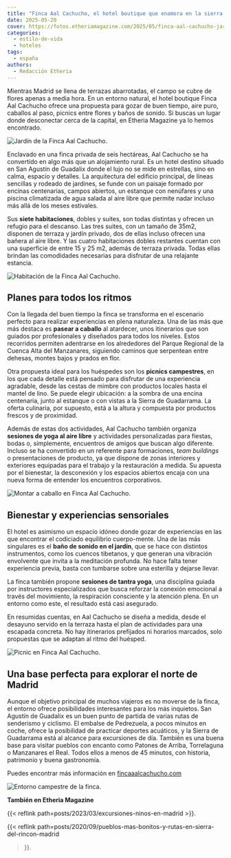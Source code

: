 ```yaml
---
title: "Finca Aal Cachucho, el hotel boutique que enamora en la sierra madrileña"
date: 2025-05-20
cover: https://fotos.etheriamagazine.com/2025/05/finca-aal-cachucho-jardin.jpeg
categories: 
  - estilo-de-vida
  - hoteles
tags: 
  - españa
authors: 
  - Redacción Etheria
---
```


Mientras Madrid se llena de terrazas abarrotadas, el campo se cubre de flores apenas a 
media hora. En un entorno natural, el hotel boutique Finca Aal Cachucho ofrece una 
propuesta para gozar de buen tiempo, aire puro, caballos al paso, picnics entre flores y 
baños de sonido. Si buscas un lugar donde desconectar cerca de la capital, en Etheria 
Magazine ya lo hemos encontrado. 

![Jardín de la Finca Aal Cachucho.](https://fotos.etheriamagazine.com/2025/05/finca-aal-cachucho-jardin.jpeg "Precioso jardín del hotel.")

Enclavado en una finca privada de seis hectáreas, Aal Cachucho se ha convertido en algo 
más que un alojamiento rural. Es un hotel destino situado en San Agustín de Guadalix 
donde el lujo no se mide en estrellas, sino en calma, espacio y detalles. La 
arquitectura del edificio principal, de líneas sencillas y rodeado de jardines, se funde 
con un paisaje formado por encinas centenarias, campos abiertos, un estanque con 
nenúfares y una piscina climatizada de agua salada al aire libre que permite nadar 
incluso más allá de los meses estivales. 

Sus **siete habitaciones**, dobles y suites, son todas distintas y ofrecen un refugio 
para el descanso. Las tres suites, con un tamaño de 35m2, disponen de terraza y jardín 
privado, dos de ellas incluso ofrecen una bañera al aire libre. Y las cuatro 
habitaciones dobles restantes cuentan con una superficie de entre 15 y 25 m2, además de 
terraza privada. Todas ellas brindan las comodidades necesarias para disfrutar de una 
relajante estancia. 

![Habitación de la Finca Aal Cachucho.](https://fotos.etheriamagazine.com/2025/05/finca-aal-cachucho-habitacion.jpeg "Habitación de la Finca Aal Cachucho.")

## Planes para todos los ritmos

Con la llegada del buen tiempo la finca se transforma en el escenario perfecto para 
realizar experiencias en plena naturaleza. Una de las más que más destaca es **pasear a 
caballo** al atardecer, unos itinerarios que son guiados por profesionales y diseñados 
para todos los niveles. Estos recorridos permiten adentrarse en los alrededores del 
Parque Regional de la Cuenca Alta del Manzanares, siguiendo caminos que serpentean entre 
dehesas, montes bajos y prados en flor. 

Otra propuesta ideal para los huéspedes son los **picnics campestres**, en los que cada 
detalle está pensado para disfrutar de una experiencia agradable, desde las cestas de 
mimbre con productos locales hasta el mantel de lino. Se puede elegir ubicación: a la 
sombra de una encina centenaria, junto al estanque o con vistas a la Sierra de 
Guadarrama. La oferta culinaria, por supuesto, está a la altura y compuesta por 
productos frescos y de proximidad. 

Además de estas dos actividades, Aal Cachucho también organiza **sesiones de yoga al 
aire libre** y actividades personalizadas para fiestas, bodas o, simplemente, encuentros 
de amigos que buscan algo diferente. Incluso se ha convertido en un referente para 
formaciones, _team buildings_ o presentaciones de producto, ya que dispone de zonas 
interiores y exteriores equipadas para el trabajo y la restauración a medida. Su apuesta 
por el bienestar, la desconexión y los espacios abiertos encaja con una nueva forma de 
entender los encuentros corporativos. 

![Montar a caballo en Finca Aal Cachucho.](https://fotos.etheriamagazine.com/2025/05/finca-aal-cachucho-paseos-caballos-finca-aal-cachucho.jpeg "Paseos a caballo desde la Finca Aal Cachucho.")

## Bienestar y experiencias sensoriales

El hotel es asimismo un espacio idóneo donde gozar de experiencias en las que encontrar 
el codiciado equilibrio cuerpo-mente. Una de las más singulares es el **baño de sonido 
en el jardín**, que se hace con distintos instrumentos, como los cuencos tibetanos, y 
que generan una vibración envolvente que invita a la meditación profunda. No hace falta 
tener experiencia previa, basta con tumbarse sobre una esterilla y dejarse llevar. 

La finca también propone **sesiones de tantra yoga**, una disciplina guiada por 
instructores especializados que busca reforzar la conexión emocional a través del 
movimiento, la respiración consciente y la atención plena. En un entorno como este, el 
resultado está casi asegurado. 

En resumidas cuentas, en Aal Cachucho se diseña a medida, desde el desayuno servido en 
la terraza hasta el plan de actividades para una escapada concreta. No hay itinerarios 
prefijados ni horarios marcados, solo propuestas que se adaptan al ritmo del huésped. 

![Picnic en Finca Aal Cachucho.](https://fotos.etheriamagazine.com/2025/05/finca-hotel-rural-aal-cachucho-picnic.jpeg "Picnic en Finca Aal Cachucho.")

## Una base perfecta para explorar el norte de Madrid

Aunque el objetivo principal de muchos viajeros es no moverse de la finca, el entorno 
ofrece posibilidades interesantes para los más inquietos. San Agustín de Guadalix es un 
buen punto de partida de varias rutas de senderismo y ciclismo. El embalse de 
Pedrezuela, a pocos minutos en coche, ofrece la posibilidad de practicar deportes 
acuáticos, y la Sierra de Guadarrama está al alcance para excursiones de día. También es 
una buena base para visitar pueblos con encanto como Patones de Arriba, Torrelaguna o 
Manzanares el Real. Todos ellos a menos de 45 minutos, con historia, patrimonio y buena 
gastronomía. 

Puedes encontrar más información en 
[fincaaalcachucho.com](https://www.fincaaalcachucho.com) 

![Entorno campestre de la finca.](https://fotos.etheriamagazine.com/2025/05/finca-aal-cachucho-entorno-madrid.jpeg "Entorno campestre de la finca.")

**También en Etheria Magazine** 

{{< reflink path=posts/2023/03/excursiones-ninos-en-madrid >}}. 

{{< reflink path=posts/2020/09/pueblos-mas-bonitos-y-rutas-en-sierra-del-rincon-madrid 
>}}.
